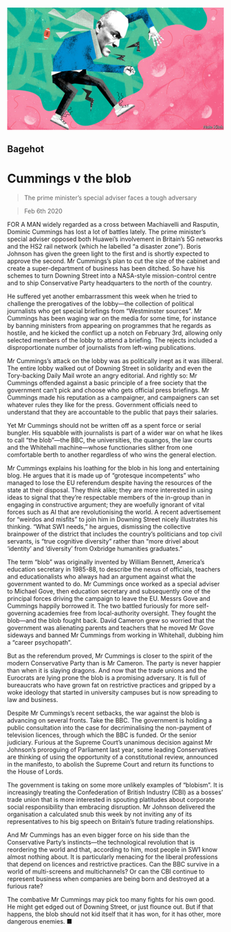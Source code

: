 ![](./images/20200208_BRD000_0.jpg)

## Bagehot

# Cummings v the blob

> The prime minister’s special adviser faces a tough adversary

> Feb 6th 2020

FOR A MAN widely regarded as a cross between Machiavelli and Rasputin, Dominic Cummings has lost a lot of battles lately. The prime minister’s special adviser opposed both Huawei’s involvement in Britain’s 5G networks and the HS2 rail network (which he labelled “a disaster zone”). Boris Johnson has given the green light to the first and is shortly expected to approve the second. Mr Cummings’s plan to cut the size of the cabinet and create a super-department of business has been ditched. So have his schemes to turn Downing Street into a NASA-style mission-control centre and to ship Conservative Party headquarters to the north of the country.

He suffered yet another embarrassment this week when he tried to challenge the prerogatives of the lobby—the collection of political journalists who get special briefings from “Westminster sources”. Mr Cummings has been waging war on the media for some time, for instance by banning ministers from appearing on programmes that he regards as hostile, and he kicked the conflict up a notch on February 3rd, allowing only selected members of the lobby to attend a briefing. The rejects included a disproportionate number of journalists from left-wing publications.

Mr Cummings’s attack on the lobby was as politically inept as it was illiberal. The entire lobby walked out of Downing Street in solidarity and even the Tory-backing Daily Mail wrote an angry editorial. And rightly so: Mr Cummings offended against a basic principle of a free society that the government can’t pick and choose who gets official press briefings. Mr Cummings made his reputation as a campaigner, and campaigners can set whatever rules they like for the press. Government officials need to understand that they are accountable to the public that pays their salaries.

Yet Mr Cummings should not be written off as a spent force or serial bungler. His squabble with journalists is part of a wider war on what he likes to call “the blob”—the BBC, the universities, the quangos, the law courts and the Whitehall machine—whose functionaries slither from one comfortable berth to another regardless of who wins the general election.

Mr Cummings explains his loathing for the blob in his long and entertaining blog. He argues that it is made up of “grotesque incompetents” who managed to lose the EU referendum despite having the resources of the state at their disposal. They think alike; they are more interested in using ideas to signal that they’re respectable members of the in-group than in engaging in constructive argument; they are woefully ignorant of vital forces such as AI that are revolutionising the world. A recent advertisement for “weirdos and misfits” to join him in Downing Street nicely illustrates his thinking. “What SW1 needs,” he argues, dismissing the collective brainpower of the district that includes the country’s politicians and top civil servants, is “true cognitive diversity” rather than “more drivel about ‘identity’ and ‘diversity’ from Oxbridge humanities graduates.”

The term “blob” was originally invented by William Bennett, America’s education secretary in 1985-88, to describe the nexus of officials, teachers and educationalists who always had an argument against what the government wanted to do. Mr Cummings once worked as a special adviser to Michael Gove, then education secretary and subsequently one of the principal forces driving the campaign to leave the EU. Messrs Gove and Cummings happily borrowed it. The two battled furiously for more self-governing academies free from local-authority oversight. They fought the blob—and the blob fought back. David Cameron grew so worried that the government was alienating parents and teachers that he moved Mr Gove sideways and banned Mr Cummings from working in Whitehall, dubbing him a “career psychopath”.

But as the referendum proved, Mr Cummings is closer to the spirit of the modern Conservative Party than is Mr Cameron. The party is never happier than when it is slaying dragons. And now that the trade unions and the Eurocrats are lying prone the blob is a promising adversary. It is full of bureaucrats who have grown fat on restrictive practices and gripped by a woke ideology that started in university campuses but is now spreading to law and business.

Despite Mr Cummings’s recent setbacks, the war against the blob is advancing on several fronts. Take the BBC. The government is holding a public consultation into the case for decriminalising the non-payment of television licences, through which the BBC is funded. Or the senior judiciary. Furious at the Supreme Court’s unanimous decision against Mr Johnson’s proroguing of Parliament last year, some leading Conservatives are thinking of using the opportunity of a constitutional review, announced in the manifesto, to abolish the Supreme Court and return its functions to the House of Lords.

The government is taking on some more unlikely examples of “blobism”. It is increasingly treating the Confederation of British Industry (CBI) as a bosses’ trade union that is more interested in spouting platitudes about corporate social responsibility than embracing disruption. Mr Johnson delivered the organisation a calculated snub this week by not inviting any of its representatives to his big speech on Britain’s future trading relationships.

And Mr Cummings has an even bigger force on his side than the Conservative Party’s instincts—the technological revolution that is reordering the world and that, according to him, most people in SW1 know almost nothing about. It is particularly menacing for the liberal professions that depend on licences and restrictive practices. Can the BBC survive in a world of multi-screens and multichannels? Or can the CBI continue to represent business when companies are being born and destroyed at a furious rate?

The combative Mr Cummings may pick too many fights for his own good. He might get edged out of Downing Street, or just flounce out. But if that happens, the blob should not kid itself that it has won, for it has other, more dangerous enemies. ■